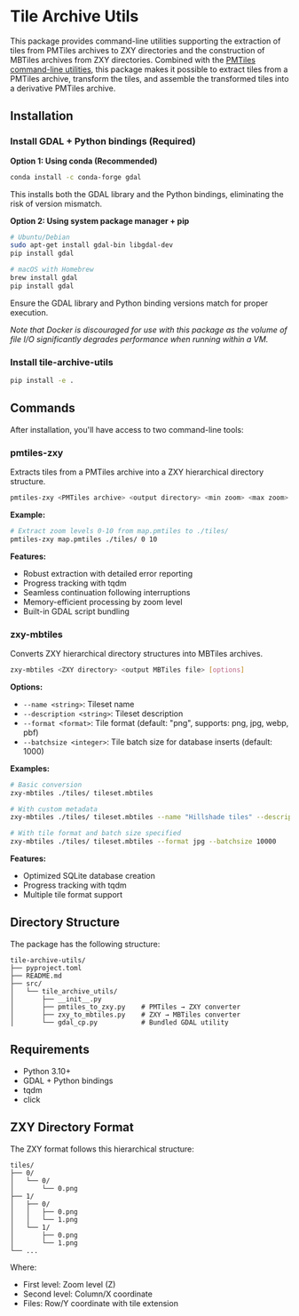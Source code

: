 # Tile Archive Utils

This package provides command-line utilities supporting the extraction of tiles from PMTiles archives
to ZXY directories and the construction of MBTiles archives from ZXY directories. Combined with the
[PMTiles command-line utilities](https://docs.protomaps.com/pmtiles/cli), this package makes it possible 
to extract tiles from a PMTiles archive, transform the tiles, and assemble the transformed tiles 
into a derivative PMTiles archive. 

## Installation

### Install GDAL + Python bindings (Required)

**Option 1: Using conda (Recommended)**
```bash
conda install -c conda-forge gdal
```
This installs both the GDAL library and the Python bindings, eliminating the risk of version mismatch.

**Option 2: Using system package manager + pip**
```bash
# Ubuntu/Debian
sudo apt-get install gdal-bin libgdal-dev
pip install gdal

# macOS with Homebrew  
brew install gdal
pip install gdal
```
Ensure the GDAL library and Python binding versions match for proper execution.

*Note that Docker is discouraged for use with this package as the volume of file I/O
significantly degrades performance when running within a VM.*

### Install tile-archive-utils

```bash
pip install -e .
```

## Commands

After installation, you'll have access to two command-line tools:

### pmtiles-zxy

Extracts tiles from a PMTiles archive into a ZXY hierarchical directory structure.

```bash
pmtiles-zxy <PMTiles archive> <output directory> <min zoom> <max zoom>
```

**Example:**
```bash
# Extract zoom levels 0-10 from map.pmtiles to ./tiles/
pmtiles-zxy map.pmtiles ./tiles/ 0 10
```

**Features:**
- Robust extraction with detailed error reporting 
- Progress tracking with tqdm
- Seamless continuation following interruptions
- Memory-efficient processing by zoom level
- Built-in GDAL script bundling

### zxy-mbtiles

Converts ZXY hierarchical directory structures into MBTiles archives.

```bash
zxy-mbtiles <ZXY directory> <output MBTiles file> [options]
```

**Options:**
- `--name <string>`: Tileset name
- `--description <string>`: Tileset description
- `--format <format>`: Tile format (default: "png", supports: png, jpg, webp, pbf)
- `--batchsize <integer>`: Tile batch size for database inserts (default: 1000)

**Examples:**
```bash
# Basic conversion
zxy-mbtiles ./tiles/ tileset.mbtiles

# With custom metadata
zxy-mbtiles ./tiles/ tileset.mbtiles --name "Hillshade tiles" --description "Pre-rendered terrain data"

# With tile format and batch size specified
zxy-mbtiles ./tiles/ tileset.mbtiles --format jpg --batchsize 10000
```

**Features:**
- Optimized SQLite database creation
- Progress tracking with tqdm
- Multiple tile format support

## Directory Structure

The package has the following structure:

```
tile-archive-utils/
├── pyproject.toml
├── README.md
├── src/
│   └── tile_archive_utils/
│       ├── __init__.py
│       ├── pmtiles_to_zxy.py    # PMTiles → ZXY converter
│       ├── zxy_to_mbtiles.py    # ZXY → MBTiles converter
│       └── gdal_cp.py           # Bundled GDAL utility
```

## Requirements

- Python 3.10+
- GDAL + Python bindings
- tqdm
- click

## ZXY Directory Format

The ZXY format follows this hierarchical structure:
```
tiles/
├── 0/
│   └── 0/
│       └── 0.png
├── 1/
│   ├── 0/
│   │   ├── 0.png
│   │   └── 1.png
│   └── 1/
│       ├── 0.png
│       └── 1.png
└── ...
```

Where:
- First level: Zoom level (Z)
- Second level: Column/X coordinate
- Files: Row/Y coordinate with tile extension